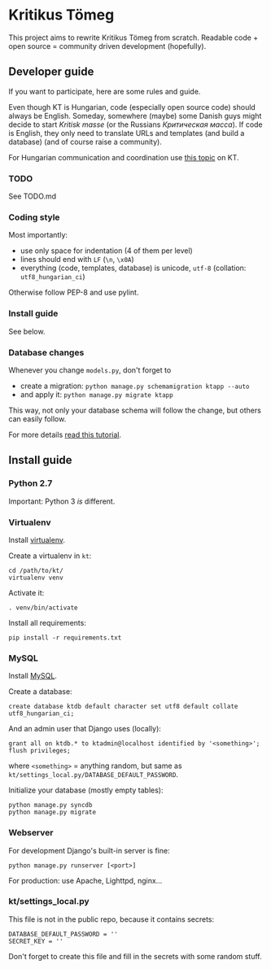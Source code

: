 # Kritikus Tömeg

This project aims to rewrite Kritikus Tömeg from scratch. Readable code + open source = community driven development (hopefully).


## Developer guide

If you want to participate, here are some rules and guide.

Even though KT is Hungarian, code (especially open source code) should always be English. Someday, somewhere (maybe) some Danish guys might decide to start *Kritisk masse* (or the Russians *Критическая масса*). If code is English, they only need to translate URLs and templates (and build a database) (and of course raise a community).

For Hungarian communication and coordination use [this topic](http://kritikustomeg.org/forum.php?tid=187) on KT.

### TODO

See TODO.md

### Coding style

Most importantly:

- use only space for indentation (4 of them per level)
- lines should end with `LF` (`\n`, `\x0A`)
- everything (code, templates, database) is unicode, `utf-8` (collation: `utf8_hungarian_ci`)

Otherwise follow PEP-8 and use pylint.

### Install guide

See below.

### Database changes

Whenever you change `models.py`, don't forget to

- create a migration: `python manage.py schemamigration ktapp --auto`
- and apply it: `python manage.py migrate ktapp`

This way, not only your database schema will follow the change, but others can easily follow.

For more details [read this tutorial](http://south.readthedocs.org/en/latest/tutorial/part1.html).



## Install guide

### Python 2.7

Important: Python 3 *is* different.

### Virtualenv

Install [virtualenv](http://www.virtualenv.org/en/latest/).

Create a virtualenv in `kt`:

    cd /path/to/kt/
    virtualenv venv

Activate it:

`. venv/bin/activate`

Install all requirements:

`pip install -r requirements.txt`

### MySQL

Install [MySQL](http://dev.mysql.com/downloads/mysql/).

Create a database:

`create database ktdb default character set utf8 default collate utf8_hungarian_ci;`

And an admin user that Django uses (locally):

    grant all on ktdb.* to ktadmin@localhost identified by '<something>';
    flush privileges;

where `<something>` = anything random, but same as `kt/settings_local.py/DATABASE_DEFAULT_PASSWORD`.

Initialize your database (mostly empty tables):

    python manage.py syncdb
    python manage.py migrate

### Webserver

For development Django's built-in server is fine:

`python manage.py runserver [<port>]`

For production: use Apache, Lighttpd, nginx...

### kt/settings_local.py

This file is not in the public repo, because it contains secrets:

    DATABASE_DEFAULT_PASSWORD = ''
    SECRET_KEY = ''

Don't forget to create this file and fill in the secrets with some random stuff.
